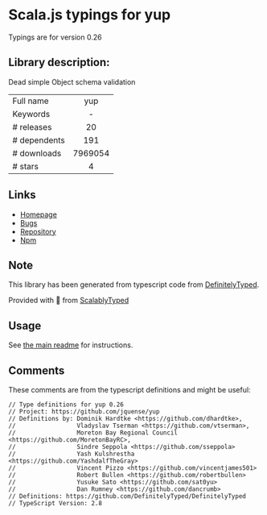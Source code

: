 
# Scala.js typings for yup

Typings are for version 0.26

## Library description:
Dead simple Object schema validation

|                    |                 |
| ------------------ | :-------------: |
| Full name          | yup |
| Keywords           | - |
| # releases         | 20 |
| # dependents       | 191 |
| # downloads        | 7969054 |
| # stars            | 4 |

## Links
- [Homepage](https://github.com/jquense/yup)
- [Bugs](https://github.com/jquense/yup/issues)
- [Repository](https://github.com/jquense/yup)
- [Npm](https://www.npmjs.com/package/yup)
    


## Note
This library has been generated from typescript code from [DefinitelyTyped](https://definitelytyped.org).

Provided with :purple_heart: from [ScalablyTyped](https://github.com/oyvindberg/ScalablyTyped)

## Usage
See [the main readme](../../readme.md) for instructions.

## Comments

These comments are from the typescript definitions and might be useful:
```
// Type definitions for yup 0.26
// Project: https://github.com/jquense/yup
// Definitions by: Dominik Hardtke <https://github.com/dhardtke>,
//                 Vladyslav Tserman <https://github.com/vtserman>,
//                 Moreton Bay Regional Council <https://github.com/MoretonBayRC>,
//                 Sindre Seppola <https://github.com/sseppola>
//                 Yash Kulshrestha <https://github.com/YashdalfTheGray>
//                 Vincent Pizzo <https://github.com/vincentjames501>
//                 Robert Bullen <https://github.com/robertbullen>
//                 Yusuke Sato <https://github.com/sat0yu>
//                 Dan Rumney <https://github.com/dancrumb>
// Definitions: https://github.com/DefinitelyTyped/DefinitelyTyped
// TypeScript Version: 2.8

```

